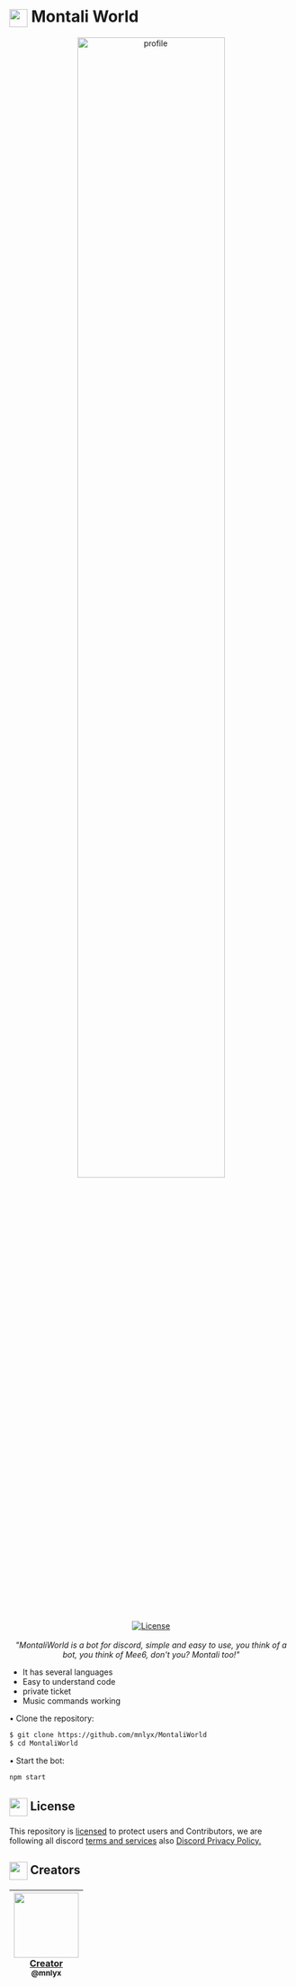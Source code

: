 # <img align="center" src="https://cdn.discordapp.com/attachments/1078405618139922532/1078417147325333565/9037-eyespy.gif" width="32px"> Montali World

<div>
 <p align="center">
  <img alt="profile" src="https://cdn.discordapp.com/attachments/1003368128148930682/1048585149899624509/9d99f502d02028954237ffa8ce9f264c.jpg" width="72%"  />
  <br>
  <a href="https://opensource.org/licenses/Apache-2.0"><img alt="License" src="https://img.shields.io/badge/License-Apache%202.0-orange.svg"/></a>
  <br>
  <br>
   <i>"MontaliWorld is a bot for discord, simple and easy to use, you think of a bot, you think of Mee6, don't you? Montali too!"</i>
  
   - It has several languages
   - Easy to understand code 
   - private ticket
   - Music commands working 
</p>
<div>

  • Clone the repository:
```bash 
$ git clone https://github.com/mnlyx/MontaliWorld
$ cd MontaliWorld
```

  • Start the bot:
```bash
npm start
```

## <img align="center" src="https://cdn.discordapp.com/attachments/1078405618139922532/1078414012179566694/rules.png" width="32px"> License

This repository is [licensed](https://www.apache.org/licenses/LICENSE-2.0) to protect users and Contributors, we are following all discord [terms and services](https://discord.com/terms) also [Discord Privacy Policy.](https://discord.com/privacy)

## <img align="center" src="https://cdn.discordapp.com/attachments/1078405618139922532/1078415340758909028/checked.gif" width="32px"> Creators 

| [<img src="https://github.com/mnlyx.png?size=115" width=115><br>Creator<br><sub>@mnlyx</sub>](https://github.com/mnlyx) | 
| :---: |
